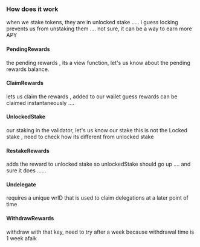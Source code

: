 
### How does it work
when we stake tokens, they are in unlocked stake .....
i guess locking prevents us from unstaking them .... not sure, it can be a way to earn more APY

#### PendingRewards
the pending rewards , its a view function, let's us know about the pending rewards balance.

#### ClaimRewards
lets us claim the rewards , added to our wallet
guess rewards can be claimed instantaneously ....

#### UnlockedStake
our staking in the validator, let's us know our stake
this is not the Locked stake , need to check how its different from unlocked stake

#### RestakeRewards
adds the reward to unlocked stake
so unlockedStake should go up ....
and sure it does ......


#### Undelegate
requires a unique wrID that is used to claim delegations at a later point of time

#### WithdrawRewards
withdraw with that key, need to try after a week because withdrawal time is 1 week afaik

